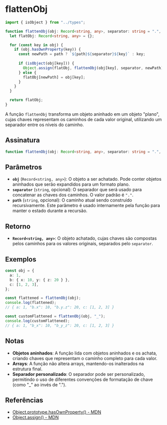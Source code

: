 # flattenObj

```typescript
import { isObject } from "../types";

function flattenObj(obj: Record<string, any>, separator: string = ".", path: string = ''): Record<string, any> {
  let flatObj: Record<string, any> = {};

  for (const key in obj) {
    if (obj.hasOwnProperty(key)) {
      const newPath = path ? `${path}${separator}${key}` : key;
      
      if (isObject(obj[key])) {
        Object.assign(flatObj, flattenObj(obj[key], separator, newPath));
      } else {
        flatObj[newPath] = obj[key];
      }
    }
  }

  return flatObj;
}
```

A função `flattenObj` transforma um objeto aninhado em um objeto "plano", cujas chaves representam os caminhos de cada valor original, utilizando um separador entre os níveis do caminho.

## Assinatura

```typescript
function flattenObj(obj: Record<string, any>, separator: string = ".", path: string = ''): Record<string, any>;
```

## Parâmetros

- **`obj`** (`Record<string, any>`): O objeto a ser achatado. Pode conter objetos aninhados que serão expandidos para um formato plano.
- **`separator`** (`string`, opcional): O separador que será usado para concatenar as chaves dos caminhos. O valor padrão é `"."`.
- **`path`** (`string`, opcional): O caminho atual sendo construído recursivamente. Este parâmetro é usado internamente pela função para manter o estado durante a recursão.

## Retorno

- **`Record<string, any>`**: O objeto achatado, cujas chaves são compostas pelos caminhos para os valores originais, separados pelo `separator`.

## Exemplos

```typescript
const obj = {
  a: 1,
  b: { x: 10, y: { z: 20 } },
  c: [1, 2, 3],
};

const flattened = flattenObj(obj);
console.log(flattened);
// { a: 1, "b.x": 10, "b.y.z": 20, c: [1, 2, 3] }

const customFlattened = flattenObj(obj, "_");
console.log(customFlattened);
// { a: 1, "b_x": 10, "b_y_z": 20, c: [1, 2, 3] }
```

## Notas

- **Objetos aninhados**: A função lida com objetos aninhados e os achata, criando chaves que representam o caminho completo para cada valor.
- **Arrays**: A função não altera arrays, mantendo-os inalterados na estrutura final.
- **Separador personalizado**: O separador pode ser personalizado, permitindo o uso de diferentes convenções de formatação de chave (como "_" ao invés de ".").

## Referências

- [Object.prototype.hasOwnProperty() - MDN](https://developer.mozilla.org/en-US/docs/Web/JavaScript/Reference/Global_Objects/Object/hasOwnProperty)
- [Object.assign() - MDN](https://developer.mozilla.org/en-US/docs/Web/JavaScript/Reference/Global_Objects/Object/assign)